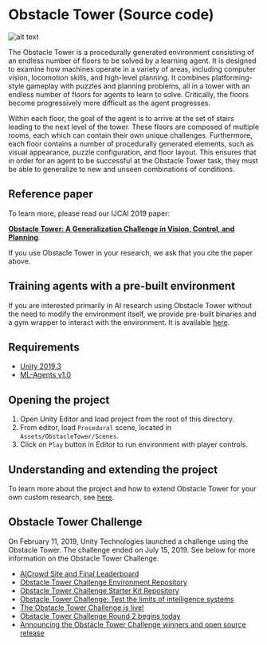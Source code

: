 # Obstacle Tower (Source code) 

![alt text](banner.png "Obstacle Tower")

The Obstacle Tower is a procedurally generated environment consisting of an endless number of floors to be solved by a learning agent. It is designed to examine how machines operate in a variety of areas, including computer vision, locomotion skills, and high-level planning. It combines platforming-style gameplay with puzzles and planning problems, all in a tower with an endless number of floors for agents to learn to solve. Critically, the floors become progressively more difficult as the agent progresses.

Within each floor, the goal of the agent is to arrive at the set of stairs leading to the next level of the tower. These floors are composed of multiple rooms, each which can contain their own unique challenges. Furthermore, each floor contains a number of procedurally generated elements, such as visual appearance, puzzle configuration, and floor layout. This ensures that in order for an agent to be successful at the Obstacle Tower task, they must be able to generalize to new and unseen combinations of conditions.

## Reference paper

To learn more, please read our IJCAI 2019 paper:

[**Obstacle Tower: A Generalization Challenge in Vision, Control, and Planning**](https://arxiv.org/abs/1902.01378).

If you use Obstacle Tower in your research, we ask that you cite the paper above.

## Training agents with a pre-built environment

If you are interested primarily in AI research using Obstacle Tower without the need to modify the environment itself, we provide pre-built binaries and a gym wrapper to interact with the environment. It is available [here](https://github.com/Unity-Technologies/obstacle-tower-env).

## Requirements

* [Unity 2019.3](https://unity3d.com/get-unity/download)
* [ML-Agents v1.0](https://github.com/Unity-Technologies/ml-agents/)

## Opening the project

1. Open Unity Editor and load project from the root of this directory.
2. From editor, load `Procedural` scene, located in `Assets/ObstacleTower/Scenes`.
3. Click on `Play` button in Editor to run environment with player controls.

## Understanding and extending the project

To learn more about the project and how to extend Obstacle Tower for your own custom research, see [here](extending.md).

## Obstacle Tower Challenge

On February 11, 2019, Unity Technologies launched a challenge using the Obstacle Tower. The challenge ended on July 15, 2019. See below for more information on the Obstacle Tower Challenge.

* [AICrowd Site and Final Leaderboard](https://www.aicrowd.com/challenges/unity-obstacle-tower-challenge)
* [Obstacle Tower Challenge Environment Repository](https://github.com/Unity-Technologies/obstacle-tower-env)
* [Obstacle Tower Challenge Starter Kit Repository](https://github.com/Unity-Technologies/obstacle-tower-challenge)
* [Obstacle Tower Challenge: Test the limits of intelligence systems](https://blogs.unity3d.com/2019/01/28/obstacle-tower-challenge-test-the-limits-of-intelligence-systems/)
* [The Obstacle Tower Challenge is live!](https://blogs.unity3d.com/2019/02/18/the-obstacle-tower-challenge-is-live/)
* [Obstacle Tower Challenge Round 2 begins today](https://blogs.unity3d.com/2019/05/15/obstacle-tower-challenge-round-2-begins-today/)
* [Announcing the Obstacle Tower Challenge winners and open source release](https://blogs.unity3d.com/2019/08/07/announcing-the-obstacle-tower-challenge-winners-and-open-source-release)
